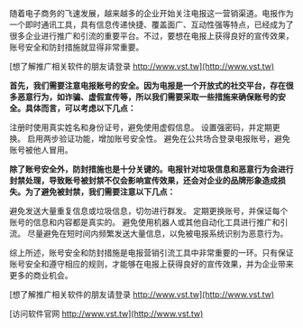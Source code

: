 随着电子商务的飞速发展，越来越多的企业开始关注电报这一营销渠道。电报作为一个即时通讯工具，具有信息传递快捷、覆盖面广、互动性强等特点，已经成为了很多企业进行推广和引流的重要平台。不过，要想在电报上获得良好的宣传效果，账号安全和防封措施就显得非常重要。

[想了解推广相关软件的朋友请登录 http://www.vst.tw](http://www.vst.tw)

**首先，我们需要注意电报账号的安全。因为电报是一个开放式的社交平台，存在很多恶意行为，如诈骗、虚假宣传等，所以我们需要采取一些措施来确保账号的安全。具体而言，可以考虑以下几点：**

注册时使用真实姓名和身份证号，避免使用虚假信息。
设置强密码，并定期更换。
启用两步验证功能，增加账号安全性。
避免在公共场合登录电报账号，避免账号被他人冒用。

**除了账号安全外，防封措施也是十分关键的。电报针对垃圾信息和恶意行为会进行封禁处理，导致账号被封禁不仅会影响宣传效果，还会对企业的品牌形象造成损失。为了避免被封禁，我们需要注意以下几点：**

避免发送大量重复信息或垃圾信息，切勿进行群发。
定期更换账号，并保证每个账号的信息和内容都是真实的。
避免使用机器人或其他自动化工具进行推广和引流。
尽量避免在短时间内频繁发送大量信息，以免被电报系统识别为恶意行为。

综上所述，账号安全和防封措施是电报营销引流工具中非常重要的一环。只有保证账号安全和遵守相应的规则，才能够在电报上获得良好的宣传效果，并为企业带来更多的商业机会。

[想了解推广相关软件的朋友请登录 http://www.vst.tw](http://www.vst.tw)


[访问软件官网 http://www.vst.tw](http://www.vst.tw)
